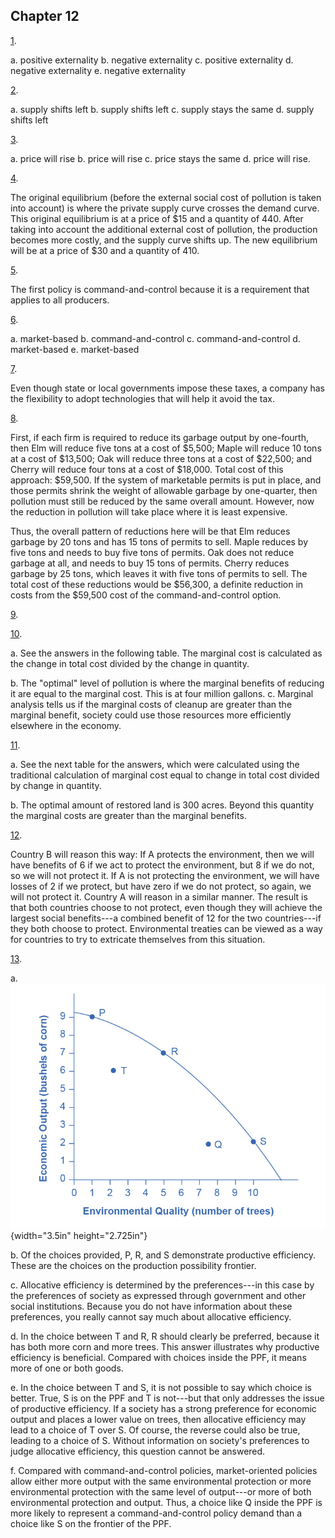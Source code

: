 ## Chapter 12

[1](http://openstax.org/books/principles-microeconomics-3e/pages/12-self-check-questions#fs-idm9948688).

a.  positive externality
b.  negative externality
c.  positive externality
d.  negative externality
e.  negative externality

[2](http://openstax.org/books/principles-microeconomics-3e/pages/12-self-check-questions#fs-idp37271888).

a.  supply shifts left
b.  supply shifts left
c.  supply stays the same
d.  supply shifts left

[3](http://openstax.org/books/principles-microeconomics-3e/pages/12-self-check-questions#fs-idm7564448).

a.  price will rise
b.  price will rise
c.  price stays the same
d.  price will rise.

[4](http://openstax.org/books/principles-microeconomics-3e/pages/12-self-check-questions#fs-idm11018080).

The original equilibrium (before the external social cost of pollution
is taken into account) is where the private supply curve crosses the
demand curve. This original equilibrium is at a price of \$15 and a
quantity of 440. After taking into account the additional external cost
of pollution, the production becomes more costly, and the supply curve
shifts up. The new equilibrium will be at a price of \$30 and a quantity
of 410.

[5](http://openstax.org/books/principles-microeconomics-3e/pages/12-self-check-questions#fs-idp49608800).

The first policy is command-and-control because it is a requirement that
applies to all producers.

[6](http://openstax.org/books/principles-microeconomics-3e/pages/12-self-check-questions#fs-idp53675472).

a.  market-based
b.  command-and-control
c.  command-and-control
d.  market-based
e.  market-based

[7](http://openstax.org/books/principles-microeconomics-3e/pages/12-self-check-questions#fs-idm47024320).

Even though state or local governments impose these taxes, a company has
the flexibility to adopt technologies that will help it avoid the tax.

[8](http://openstax.org/books/principles-microeconomics-3e/pages/12-self-check-questions#fs-idp168952928).

First, if each firm is required to reduce its garbage output by
one-fourth, then Elm will reduce five tons at a cost of \$5,500; Maple
will reduce 10 tons at a cost of \$13,500; Oak will reduce three tons at
a cost of \$22,500; and Cherry will reduce four tons at a cost of
\$18,000. Total cost of this approach: \$59,500. If the system of
marketable permits is put in place, and those permits shrink the weight
of allowable garbage by one-quarter, then pollution must still be
reduced by the same overall amount. However, now the reduction in
pollution will take place where it is least expensive.

Thus, the overall pattern of reductions here will be that Elm reduces
garbage by 20 tons and has 15 tons of permits to sell. Maple reduces by
five tons and needs to buy five tons of permits. Oak does not reduce
garbage at all, and needs to buy 15 tons of permits. Cherry reduces
garbage by 25 tons, which leaves it with five tons of permits to sell.
The total cost of these reductions would be \$56,300, a definite
reduction in costs from the \$59,500 cost of the command-and-control
option.

[9](http://openstax.org/books/principles-microeconomics-3e/pages/12-self-check-questions#fs-idp114002128).

[10](http://openstax.org/books/principles-microeconomics-3e/pages/12-self-check-questions#fs-idm15713664).

a.  See the answers in the following table. The marginal cost is
    calculated as the change in total cost divided by the change in
    quantity.

b.  The "optimal" level of pollution is where the marginal benefits of
    reducing it are equal to the marginal cost. This is at four million
    gallons.
c.  Marginal analysis tells us if the marginal costs of cleanup are
    greater than the marginal benefit, society could use those resources
    more efficiently elsewhere in the economy.

[11](http://openstax.org/books/principles-microeconomics-3e/pages/12-self-check-questions#fs-idp33211776).

a.  See the next table for the answers, which were calculated using the
    traditional calculation of marginal cost equal to change in total
    cost divided by change in quantity.

b.  The optimal amount of restored land is 300 acres. Beyond this
    quantity the marginal costs are greater than the marginal benefits.

[12](http://openstax.org/books/principles-microeconomics-3e/pages/12-self-check-questions#fs-idp51747376).

Country B will reason this way: If A protects the environment, then we
will have benefits of 6 if we act to protect the environment, but 8 if
we do not, so we will not protect it. If A is not protecting the
environment, we will have losses of 2 if we protect, but have zero if we
do not protect, so again, we will not protect it. Country A will reason
in a similar manner. The result is that both countries choose to not
protect, even though they will achieve the largest social benefits---a
combined benefit of 12 for the two countries---if they both choose to
protect. Environmental treaties can be viewed as a way for countries to
try to extricate themselves from this situation.

[13](http://openstax.org/books/principles-microeconomics-3e/pages/12-self-check-questions#fs-idm84125904).

a.  ![](media/chapter-12_rId45.jpeg){width="3.5in" height="2.725in"}

b.  Of the choices provided, P, R, and S demonstrate productive
    efficiency. These are the choices on the production possibility
    frontier.

c.  Allocative efficiency is determined by the preferences---in this
    case by the preferences of society as expressed through government
    and other social institutions. Because you do not have information
    about these preferences, you really cannot say much about allocative
    efficiency.

d.  In the choice between T and R, R should clearly be preferred,
    because it has both more corn and more trees. This answer
    illustrates why productive efficiency is beneficial. Compared with
    choices inside the PPF, it means more of one or both goods.

e.  In the choice between T and S, it is not possible to say which
    choice is better. True, S is on the PPF and T is not---but that only
    addresses the issue of productive efficiency. If a society has a
    strong preference for economic output and places a lower value on
    trees, then allocative efficiency may lead to a choice of T over S.
    Of course, the reverse could also be true, leading to a choice of S.
    Without information on society's preferences to judge allocative
    efficiency, this question cannot be answered.

f.  Compared with command-and-control policies, market-oriented policies
    allow either more output with the same environmental protection or
    more environmental protection with the same level of output---or
    more of both environmental protection and output. Thus, a choice
    like Q inside the PPF is more likely to represent a
    command-and-control policy demand than a choice like S on the
    frontier of the PPF.
